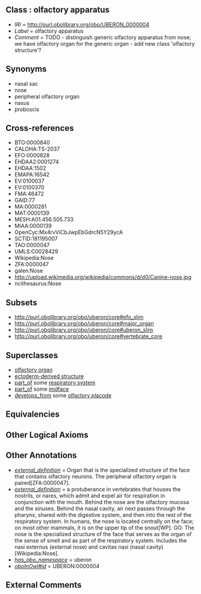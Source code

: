 
## Class : olfactory apparatus

 * *IRI* = http://purl.obolibrary.org/obo/UBERON_0000004
 * *Label* = olfactory apparatus
 * *Comment* = TODO - distinguish generic olfactory apparatus from nose; we have olfactory organ for the generic organ - add new class 'olfactory structure'?

## Synonyms

 * nasal sac
 * nose
 * peripheral olfactory organ
 * nasus
 * proboscis

## Cross-references

 * BTO:0000840
 * CALOHA:TS-2037
 * EFO:0000828
 * EHDAA2:0001274
 * EHDAA:1502
 * EMAPA:16542
 * EV:0100037
 * EV:0100370
 * FMA:46472
 * GAID:77
 * MA:0000281
 * MAT:0000139
 * MESH:A01.456.505.733
 * MIAA:0000139
 * OpenCyc:Mx4rvViCbJwpEbGdrcN5Y29ycA
 * SCTID:181195007
 * TAO:0000047
 * UMLS:C0028429
 * Wikipedia:Nose
 * ZFA:0000047
 * galen:Nose
 * http://upload.wikimedia.org/wikipedia/commons/d/d0/Canine-nose.jpg
 * ncithesaurus:Nose

## Subsets

 * http://purl.obolibrary.org/obo/uberon/core#efo_slim
 * http://purl.obolibrary.org/obo/uberon/core#major_organ
 * http://purl.obolibrary.org/obo/uberon/core#uberon_slim
 * http://purl.obolibrary.org/obo/uberon/core#vertebrate_core

## Superclasses

 * [olfactory organ](../../UBERON/68/UBERON_0002268.md)
 * [ectoderm-derived structure](../../UBERON/21/UBERON_0004121.md)
 * [part_of](../../BFO/50/BFO_0000050.md) some [respiratory system](../../UBERON/04/UBERON_0001004.md)
 * [part_of](../../BFO/50/BFO_0000050.md) some [midface](../../UBERON/89/UBERON_0004089.md)
 * [develops_from](../../RO/02/RO_0002202.md) some [olfactory placode](../../UBERON/50/UBERON_0003050.md)

## Equivalencies


## Other Logical Axioms


## Other Annotations

 * *[external_definition](../../UBPROP/01/UBPROP_0000001.md)* = Organ that is the specialized structure of the face that contains olfactory neurons. The peripheral olfactory organ is paired[ZFA:0000047].
 * *[external_definition](../../UBPROP/01/UBPROP_0000001.md)* = a protuberance in vertebrates that houses the nostrils, or nares, which admit and expel air for respiration in conjunction with the mouth. Behind the nose are the olfactory mucosa and the sinuses. Behind the nasal cavity, air next passes through the pharynx, shared with the digestive system, and then into the rest of the respiratory system. In humans, the nose is located centrally on the face; on most other mammals, it is on the upper tip of the snout[WP]. GO: The nose is the specialized structure of the face that serves as the organ of the sense of smell and as part of the respiratory system. Includes the nasi externus (external nose) and cavitas nasi (nasal cavity)[Wikipedia:Nose].
 * *[has_obo_namespace](../../ce/oboInOwl#hasOBONamespace.md)* = uberon
 * *[oboInOwl#id](../../id/oboInOwl#id.md)* = UBERON:0000004

## External Comments

